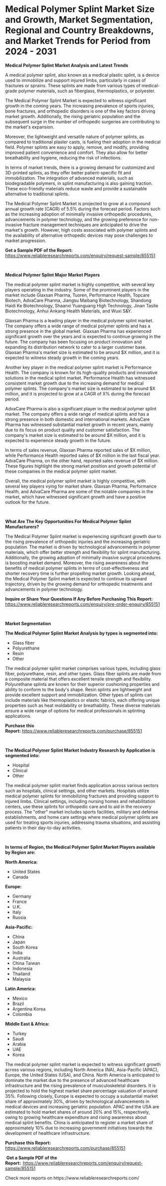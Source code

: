<p><h1>Medical Polymer Splint Market Size and Growth, Market Segmentation, Regional and Country Breakdowns, and Market Trends for Period from 2024 -  2031</h1></p><p><strong>Medical Polymer Splint Market Analysis and Latest Trends</strong></p>
<p><p>A medical polymer splint, also known as a medical plastic splint, is a device used to immobilize and support injured limbs, particularly in cases of fractures or sprains. These splints are made from various types of medical-grade polymer materials, such as fiberglass, thermoplastics, or polyester.</p><p>The Medical Polymer Splint Market is expected to witness significant growth in the coming years. The increasing prevalence of sports injuries, bone fractures, and orthopedic disorders is one of the key factors driving market growth. Additionally, the rising geriatric population and the subsequent surge in the number of orthopedic surgeries are contributing to the market's expansion.</p><p>Moreover, the lightweight and versatile nature of polymer splints, as compared to traditional plaster casts, is fueling their adoption in the medical field. Polymer splints are easy to apply, remove, and modify, providing improved patient convenience and comfort. They also allow for better breathability and hygiene, reducing the risk of infections.</p><p>In terms of market trends, there is a growing demand for customized and 3D-printed splints, as they offer better patient-specific fit and immobilization. The integration of advanced materials, such as biodegradable polymers, in splint manufacturing is also gaining traction. These eco-friendly materials reduce waste and provide a sustainable alternative to traditional splints.</p><p>The Medical Polymer Splint Market is projected to grow at a compound annual growth rate (CAGR) of 5.5% during the forecast period. Factors such as the increasing adoption of minimally invasive orthopedic procedures, advancements in polymer technology, and the growing preference for non-invasive fracture management techniques are anticipated to drive the market's growth. However, high costs associated with polymer splints and the availability of alternative orthopedic devices may pose challenges to market progression.</p></p>
<p><strong>Get a Sample PDF of the Report:&nbsp;</strong> <a href="https://www.reliableresearchreports.com/enquiry/request-sample/855151">https://www.reliableresearchreports.com/enquiry/request-sample/855151</a></p>
<p>&nbsp;</p>
<p><strong>Medical Polymer Splint Major Market Players</strong></p>
<p><p>The medical polymer splint market is highly competitive, with several key players operating in the industry. Some of the prominent players in the market include Glaxsan Pharma, Tuoren, Performance Health, Topcare Biotech, AdvaCare Pharma, Jiangsu Maibang Biotechnology, Shandong Haidi Ke Biotechnology, Shaanxi Yuanguang High Technology, Jinan Tasite Biotechnology, Anhui Ankang Health Materials, and Wuxi S&Y.</p><p>Glaxsan Pharma is a leading player in the medical polymer splint market. The company offers a wide range of medical polymer splints and has a strong presence in the global market. Glaxsan Pharma has experienced significant growth over the years and is expected to continue growing in the future. The company has been focusing on product innovation and expanding its distribution network to cater to a larger customer base. Glaxsan Pharma's market size is estimated to be around $X million, and it is expected to witness steady growth in the coming years.</p><p>Another key player in the medical polymer splint market is Performance Health. The company is known for its high-quality products and innovative solutions in the medical splint market. Performance Health has witnessed consistent market growth due to the increasing demand for medical polymer splints. The company's market size is estimated to be around $X million, and it is projected to grow at a CAGR of X% during the forecast period.</p><p>AdvaCare Pharma is also a significant player in the medical polymer splint market. The company offers a wide range of medical splints and has a strong presence in both domestic and international markets. AdvaCare Pharma has witnessed substantial market growth in recent years, mainly due to its focus on product quality and customer satisfaction. The company's market size is estimated to be around $X million, and it is expected to experience steady growth in the future.</p><p>In terms of sales revenue, Glaxsan Pharma reported sales of $X million, while Performance Health reported sales of $X million in the last fiscal year. AdvaCare Pharma, on the other hand, reported sales revenue of $X million. These figures highlight the strong market position and growth potential of these companies in the medical polymer splint market.</p><p>Overall, the medical polymer splint market is highly competitive, with several key players vying for market share. Glaxsan Pharma, Performance Health, and AdvaCare Pharma are some of the notable companies in the market, which have witnessed significant growth and have a positive outlook for the future.</p></p>
<p>&nbsp;</p>
<p><strong>What Are The Key Opportunities For Medical Polymer Splint Manufacturers?</strong></p>
<p><p>The Medical Polymer Splint market is experiencing significant growth due to the rising prevalence of orthopedic injuries and the increasing geriatric population. The market is driven by technological advancements in polymer materials, which offer better strength and flexibility for splint manufacturing. Additionally, the growing adoption of minimally invasive surgical procedures is boosting market demand. Moreover, the rising awareness about the benefits of medical polymer splints in terms of cost-effectiveness and shorter recovery time is further propelling market growth. Looking ahead, the Medical Polymer Splint market is expected to continue its upward trajectory, driven by the growing demand for orthopedic treatments and advancements in polymer technology.</p></p>
<p><strong>Inquire or Share Your Questions If Any Before Purchasing This Report:</strong> <a href="https://www.reliableresearchreports.com/enquiry/pre-order-enquiry/855151">https://www.reliableresearchreports.com/enquiry/pre-order-enquiry/855151</a></p>
<p>&nbsp;</p>
<p><strong>Market Segmentation</strong></p>
<p><strong>The Medical Polymer Splint Market Analysis by types is segmented into:</strong></p>
<p><ul><li>Glass fiber</li><li>Polyurethane</li><li>Resin</li><li>Other</li></ul></p>
<p><p>The medical polymer splint market comprises various types, including glass fiber, polyurethane, resin, and other types. Glass fiber splints are made from a composite material that offers excellent tensile strength and flexibility. Polyurethane splints are known for their superior cushioning properties and ability to conform to the body's shape. Resin splints are lightweight and provide excellent support and immobilization. Other types of splints can include materials like thermoplastics or elastic fabrics, each offering unique properties such as heat moldability or breathability. These diverse materials ensure a wide range of options for medical professionals in splinting applications.</p></p>
<p><strong>Purchase this Report:&nbsp;</strong><a href="https://www.reliableresearchreports.com/purchase/855151">https://www.reliableresearchreports.com/purchase/855151</a></p>
<p>&nbsp;</p>
<p><strong>The Medical Polymer Splint Market Industry Research by Application is segmented into:</strong></p>
<p><ul><li>Hospital</li><li>Clinical</li><li>Other</li></ul></p>
<p><p>The medical polymer splint market finds application across various sectors such as hospitals, clinical settings, and other markets. Hospitals utilize medical polymer splints for immobilizing fractures and providing support to injured limbs. Clinical settings, including nursing homes and rehabilitation centers, use these splints for orthopedic care and to aid in the recovery process. The "other" market includes sports facilities, military and defense establishments, and home care settings where medical polymer splints are used for treating sports injuries, addressing trauma situations, and assisting patients in their day-to-day activities.</p></p>
<p>&nbsp;</p>
<p><strong>In terms of Region, the Medical Polymer Splint Market Players available by Region are:</strong></p>
<p>
    <p> <strong> North America: </strong>
        <ul>
            <li>United States</li>
            <li>Canada</li>
        </ul>
        </p> 
    <p> <strong> Europe: </strong>
        <ul>
            <li>Germany</li>
            <li>France</li>
            <li>U.K.</li>
            <li>Italy</li>
            <li>Russia</li>
        </ul>
        </p> 
    <p> <strong> Asia-Pacific: </strong>
        <ul>
            <li>China</li>
            <li>Japan</li>
            <li>South Korea</li>
            <li>India</li>
            <li>Australia</li>
            <li>China Taiwan</li>
            <li>Indonesia</li>
            <li>Thailand</li>
            <li>Malaysia</li>
        </ul>
        </p> 
    <p> <strong> Latin America: </strong>
        <ul>
            <li>Mexico</li>
            <li>Brazil</li>
            <li>Argentina Korea</li>
            <li>Colombia</li>
        </ul>
        </p> 
    <p> <strong> Middle East & Africa: </strong>
        <ul>
            <li>Turkey</li>
            <li>Saudi</li>
            <li>Arabia</li>
            <li>UAE</li>
            <li>Korea</li>
        </ul>
    </p>
    </p>
<p><p>The medical polymer splint market is expected to witness significant growth across various regions, including North America (NA), Asia-Pacific (APAC), Europe, the United States (USA), and China. North America is anticipated to dominate the market due to the presence of advanced healthcare infrastructure and the rising prevalence of musculoskeletal disorders. It is projected to hold the highest market share percentage valuation of around 35%. Following closely, Europe is expected to occupy a substantial market share of approximately 30%, driven by technological advancements in medical devices and increasing geriatric population. APAC and the USA are estimated to hold market shares of around 20% and 15%, respectively, owing to growing healthcare expenditure and rising awareness about medical splint benefits. China is anticipated to register a market share of approximately 10% due to increasing government initiatives towards the development of healthcare infrastructure.</p></p>
<p><strong>Purchase this Report: </strong><a href="https://www.reliableresearchreports.com/purchase/855151">https://www.reliableresearchreports.com/purchase/855151</a></p>
<p>&nbsp;<strong>Get a Sample PDF of the Report:&nbsp;&nbsp;</strong><a href="https://www.reliableresearchreports.com/enquiry/request-sample/855151">https://www.reliableresearchreports.com/enquiry/request-sample/855151</a></p>
<p><strong></strong></p>
<p>Check more reports on https://www.reliableresearchreports.com/</p>